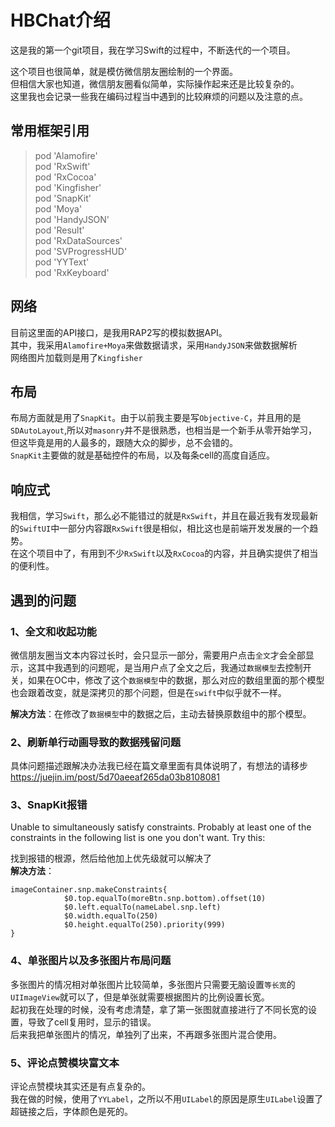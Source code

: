 # HBChat介绍

这是我的第一个git项目，我在学习Swift的过程中，不断迭代的一个项目。

这个项目也很简单，就是模仿微信朋友圈绘制的一个界面。        
但相信大家也知道，微信朋友圈看似简单，实际操作起来还是比较复杂的。      
这里我也会记录一些我在编码过程当中遇到的比较麻烦的问题以及注意的点。

## 常用框架引用
>   pod 'Alamofire'     
  pod 'RxSwift'     
  pod 'RxCocoa'     
  pod 'Kingfisher'      
  pod 'SnapKit'     
  pod 'Moya'        
  pod 'HandyJSON'       
  pod 'Result'      
  pod 'RxDataSources'       
  pod 'SVProgressHUD'       
  pod 'YYText'      
  pod 'RxKeyboard'      

## 网络
目前这里面的API接口，是我用RAP2写的模拟数据API。        
其中，我采用`Alamofire+Moya`来做数据请求，采用`HandyJSON`来做数据解析       
网络图片加载则是用了`Kingfisher`
## 布局
布局方面就是用了`SnapKit`。由于以前我主要是写`Objective-C`，并且用的是`SDAutoLayout`,所以对`masonry`并不是很熟悉，也相当是一个新手从零开始学习，但这毕竟是用的人最多的，跟随大众的脚步，总不会错的。    
`SnapKit`主要做的就是基础控件的布局，以及每条cell的高度自适应。

## 响应式
我相信，学习`Swift`，那么必不能错过的就是`RxSwift`，并且在最近我有发现最新的`SwiftUI`中一部分内容跟`RxSwift`很是相似，相比这也是前端开发发展的一个趋势。   
在这个项目中了，有用到不少`RxSwift`以及`RxCocoa`的内容，并且确实提供了相当的便利性。

## 遇到的问题
### 1、全文和收起功能
微信朋友圈当文本内容过长时，会只显示一部分，需要用户点击`全文`才会全部显示，这其中我遇到的问题呢，是当用户点了全文之后，我通过`数据模型`去控制开关，如果在OC中，修改了这个`数据模型`中的数据，那么对应的数组里面的那个模型也会跟着改变，就是深拷贝的那个问题，但是在`swift`中似乎就不一样。      

**解决方法**：在修改了`数据模型`中的数据之后，主动去替换原数组中的那个模型。

### 2、刷新单行动画导致的数据残留问题
具体问题描述跟解决办法我已经在篇文章里面有具体说明了，有想法的请移步
https://juejin.im/post/5d70aeeaf265da03b8108081

### 3、SnapKit报错
Unable to simultaneously satisfy constraints. Probably at least one of the constraints in the following list is one you don't want. Try this:

找到报错的根源，然后给他加上优先级就可以解决了      
**解决方法**：
```
imageContainer.snp.makeConstraints{
            $0.top.equalTo(moreBtn.snp.bottom).offset(10)
            $0.left.equalTo(nameLabel.snp.left)
            $0.width.equalTo(250)
            $0.height.equalTo(250).priority(999)
}
```

### 4、单张图片以及多张图片布局问题
多张图片的情况相对单张图片比较简单，多张图片只需要无脑设置`等长宽`的`UIImageView`就可以了，但是单张就需要根据图片的比例设置长宽。  
起初我在处理的时候，没有考虑清楚，拿了第一张图就直接进行了不同长宽的设置，导致了cell复用时，显示的错误。        
后来我把单张图片的情况，单独列了出来，不再跟多张图片混合使用。

### 5、评论点赞模块富文本
评论点赞模块其实还是有点复杂的。        
我在做的时候，使用了`YYLabel`，之所以不用`UILabel`的原因是原生`UILabel`设置了超链接之后，字体颜色是死的。
